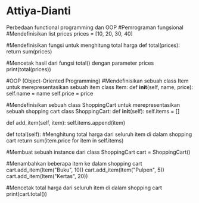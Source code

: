 # Attiya-Dianti
Perbedaan functional programming dan OOP
#Pemrograman fungsional
#Mendefinisikan list prices
prices = [10, 20, 30, 40]

#Mendefinisikan fungsi untuk menghitung total harga
def total(prices):
  return sum(prices)

#Mencetak hasil dari fungsi total() dengan parameter prices
print(total(prices))


#OOP (Object-Oriented Programming) 
#Mendefinisikan sebuah class Item untuk merepresentasikan sebuah item
class Item:
  def __init__(self, name, price):
    self.name = name
    self.price = price

#Mendefinisikan sebuah class ShoppingCart untuk merepresentasikan sebuah shopping cart
class ShoppingCart:
  def __init__(self):
    self.items = []

  def add_item(self, item):
    self.items.append(item)

  def total(self):
    #Menghitung total harga dari seluruh item di dalam shopping cart
    return sum(item.price for item in self.items)

#Membuat sebuah instance dari class ShoppingCart
cart = ShoppingCart()

#Menambahkan beberapa item ke dalam shopping cart
cart.add_item(Item("Buku", 10))
cart.add_item(Item("Pulpen", 5))
cart.add_item(Item("Kertas", 20))

#Mencetak total harga dari seluruh item di dalam shopping cart
print(cart.total())
